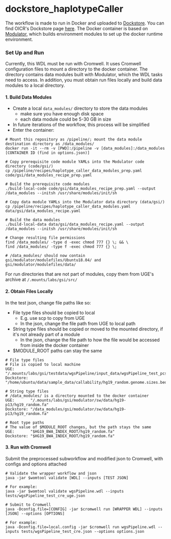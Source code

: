 # dockstore_haplotypeCaller

The workflow is made to run in Docker and uploaded to [Dockstore](https://docs.dockstore.org/en/develop/getting-started/getting-started.html).
You can find OICR's Dockstore page [here](https://dockstore.org/organizations/OICR).
The Docker container is based on [Modulator](https://gitlab.oicr.on.ca/ResearchIT/modulator), which builds environment modules to set up the docker runtime environment.

### Set Up and Run
Currently, this WDL must be run with Cromwell. 
It uses Cromwell configuration files to mount a directory to the docker container.
The directory contains data modules built with Modulator, which the WDL tasks need to access.
In addition, you must obtain run files locally and build data modules to a local directory.

#### 1. Build Data Modules
- Create a local `data_modules/` directory to store the data modules
    - make sure you have enough disk space
    - each data module could be 5-30 GB in size
- In future iterations of the workflow, this process will be simplified
- Enter the container:
```
# Mount this repository as /pipeline/; mount the data module destination directory as /data_modules/
docker run -it --rm -v [PWD]:/pipeline -v [data_modules]:/data_modules [CONTAINER ID (find in options.json)]

# Copy prerequisite code module YAMLs into the Modulator code directory (code/gsi/)
cp /pipeline/recipes/haplotype_caller_data_modules_prep.yaml code/gsi/data_modules_recipe_prep.yaml
 
# Build the prerequisite code modules
./build-local-code code/gsi/data_modules_recipe_prep.yaml --output /data_modules --initsh /usr/share/modules/init/sh
 
# Copy data module YAMLs into the Modulator data directory (data/gsi/)
cp /pipeline/recipes/haplotype_caller_data_modules.yaml data/gsi/data_modules_recipe.yaml
 
# Build the data modules
./build-local-data data/gsi/data_modules_recipe.yaml --output /data_modules --initsh /usr/share/modules/init/sh
 
# Change resulting file permissions
find /data_modules/ -type d -exec chmod 777 {} \; && \
find /data_modules/ -type f -exec chmod 777 {} \;
 
# /data_modules/ should now contain gsi/modulator/modulefiles/Ubuntu18.04/ and gsi/modulator/modulefiles/data/
```
For run directories that are not part of modules, copy them from UGE's archive at `/.mounts/labs/gsi/src/`

#### 2. Obtain Files Locally
In the test json, change file paths like so:
- File type files should be copied to local
    - E.g. use scp to copy from UGE
    - In the json, change the file path from UGE to local path
- String type files should be copied or moved to the mounted directory, if it's not already part of a module
    - In the json, change the file path to how the file would be accessed from inside the docker container
- $MODULE_ROOT paths can stay the same
```
# File type files
# File is copied to local machine
UGE:       "/.mounts/labs/gsi/testdata/wgsPipeline/input_data/wgsPipeline_test_pcsi/hg19_random.genome.sizes.bed"
Dockstore: "/home/ubuntu/data/sample_data/callability/hg19_random.genome.sizes.bed"
 
# String type files
# /data_modules/ is a directory mounted to the docker container
UGE:       "/.mounts/labs/gsi/modulator/sw/data/hg19-p13/hg19_random.fa"
Dockstore: "/data_modules/gsi/modulator/sw/data/hg19-p13/hg19_random.fa"
 
# Root type paths
# The value of $MODULE_ROOT changes, but the path stays the same
UGE:       "$HG19_BWA_INDEX_ROOT/hg19_random.fa"
Dockstore: "$HG19_BWA_INDEX_ROOT/hg19_random.fa"
```

#### 3. Run with Cromwell
Submit the preprocessed subworkflow and modified json to Cromwell, with configs and options attached
```
# Validate the wrapper workflow and json
java -jar $womtool validate [WDL] --inputs [TEST JSON]
 
# For example:
java -jar $womtool validate wgsPipeline.wdl --inputs tests/wgsPipeline_test_cre_uge.json

# Submit to Cromwell
java -Dconfig.file=[CONFIG] -jar $cromwell run [WRAPPER WDL] --inputs [JSON] --options [OPTIONS]
 
# For example:
java -Dconfig.file=local.config -jar $cromwell run wgsPipeline.wdl --inputs tests/wgsPipeline_test_cre.json --options options.json
```